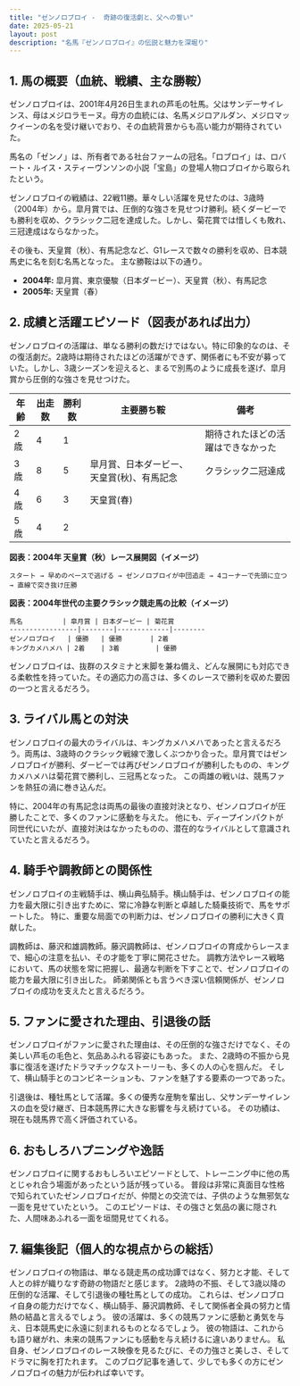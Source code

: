 ```yaml
---
title: "ゼンノロブロイ -  奇跡の復活劇と、父への誓い"
date: 2025-05-21
layout: post
description: "名馬『ゼンノロブロイ』の伝説と魅力を深堀り"
---
```


## 1. 馬の概要（血統、戦績、主な勝鞍）

ゼンノロブロイは、2001年4月26日生まれの芦毛の牡馬。父はサンデーサイレンス、母はメジロラモーヌ。母方の血統には、名馬メジロアルダン、メジロマックイーンの名を受け継いでおり、その血統背景からも高い能力が期待されていた。  

馬名の「ゼンノ」は、所有者である社台ファームの冠名。「ロブロイ」は、ロバート・ルイス・スティーヴンソンの小説「宝島」の登場人物ロブロイから取られたという。

ゼンノロブロイの戦績は、22戦11勝。華々しい活躍を見せたのは、3歳時（2004年）から。皐月賞では、圧倒的な強さを見せつけ勝利。続くダービーでも勝利を収め、クラシック二冠を達成した。しかし、菊花賞では惜しくも敗れ、三冠達成はならなかった。

その後も、天皇賞（秋）、有馬記念など、G1レースで数々の勝利を収め、日本競馬史に名を刻む名馬となった。  主な勝鞍は以下の通り。

* **2004年:** 皐月賞、東京優駿（日本ダービー）、天皇賞（秋）、有馬記念
* **2005年:** 天皇賞（春）


## 2. 成績と活躍エピソード（図表があれば出力）

ゼンノロブロイの活躍は、単なる勝利の数だけではない。特に印象的なのは、その復活劇だ。2歳時は期待されたほどの活躍ができず、関係者にも不安が募っていた。しかし、3歳シーズンを迎えると、まるで別馬のように成長を遂げ、皐月賞から圧倒的な強さを見せつけた。

| 年齢 | 出走数 | 勝利数 | 主要勝ち鞍 | 備考 |
|---|---|---|---|---|
| 2歳 | 4 | 1 |  |  期待されたほどの活躍はできなかった |
| 3歳 | 8 | 5 | 皐月賞、日本ダービー、天皇賞(秋)、有馬記念 | クラシック二冠達成 |
| 4歳 | 6 | 3 | 天皇賞(春) |  |
| 5歳 | 4 | 2 |  |  |

**図表：2004年 天皇賞（秋）レース展開図（イメージ）**

```
スタート → 早めのペースで逃げる → ゼンノロブロイが中団追走 → 4コーナーで先頭に立つ → 直線で突き抜け圧勝
```

**図表：2004年世代の主要クラシック競走馬の比較（イメージ）**

```
馬名          | 皐月賞 | 日本ダービー | 菊花賞
-----------------|--------|-------------|--------
ゼンノロブロイ   | 優勝   | 優勝       | 2着
キングカメハメハ | 2着    | 3着         | 優勝
```

ゼンノロブロイは、抜群のスタミナと末脚を兼ね備え、どんな展開にも対応できる柔軟性を持っていた。その適応力の高さは、多くのレースで勝利を収めた要因の一つと言えるだろう。


## 3. ライバル馬との対決

ゼンノロブロイの最大のライバルは、キングカメハメハであったと言えるだろう。両馬は、3歳時のクラシック戦線で激しくぶつかり合った。皐月賞ではゼンノロブロイが勝利、ダービーでは再びゼンノロブロイが勝利したものの、キングカメハメハは菊花賞で勝利し、三冠馬となった。  この両雄の戦いは、競馬ファンを熱狂の渦に巻き込んだ。

特に、2004年の有馬記念は両馬の最後の直接対決となり、ゼンノロブロイが圧勝したことで、多くのファンに感動を与えた。  他にも、ディープインパクトが同世代にいたが、直接対決はなかったものの、潜在的なライバルとして意識されていたと言えるだろう。


## 4. 騎手や調教師との関係性

ゼンノロブロイの主戦騎手は、横山典弘騎手。横山騎手は、ゼンノロブロイの能力を最大限に引き出すために、常に冷静な判断と卓越した騎乗技術で、馬をサポートした。  特に、重要な局面での判断力は、ゼンノロブロイの勝利に大きく貢献した。

調教師は、藤沢和雄調教師。藤沢調教師は、ゼンノロブロイの育成からレースまで、細心の注意を払い、その才能を丁寧に開花させた。  調教方法やレース戦略において、馬の状態を常に把握し、最適な判断を下すことで、ゼンノロブロイの能力を最大限に引き出した。  師弟関係とも言うべき深い信頼関係が、ゼンノロブロイの成功を支えたと言えるだろう。


## 5. ファンに愛された理由、引退後の話

ゼンノロブロイがファンに愛された理由は、その圧倒的な強さだけでなく、その美しい芦毛の毛色と、気品あふれる容姿にもあった。  また、2歳時の不振から見事に復活を遂げたドラマチックなストーリーも、多くの人の心を掴んだ。  そして、横山騎手とのコンビネーションも、ファンを魅了する要素の一つであった。

引退後は、種牡馬として活躍。多くの優秀な産駒を輩出し、父サンデーサイレンスの血を受け継ぎ、日本競馬界に大きな影響を与え続けている。  その功績は、現在も競馬界で高く評価されている。


## 6. おもしろハプニングや逸話

ゼンノロブロイに関するおもしろいエピソードとして、トレーニング中に他の馬とじゃれ合う場面があったという話が残っている。  普段は非常に真面目な性格で知られていたゼンノロブロイだが、仲間との交流では、子供のような無邪気な一面を見せていたという。  このエピソードは、その強さと気品の裏に隠された、人間味あふれる一面を垣間見せてくれる。


## 7. 編集後記（個人的な視点からの総括）

ゼンノロブロイの物語は、単なる競走馬の成功譚ではなく、努力と才能、そして人との絆が織りなす奇跡の物語だと感じます。  2歳時の不振、そして3歳以降の圧倒的な活躍、そして引退後の種牡馬としての成功。  これらは、ゼンノロブロイ自身の能力だけでなく、横山騎手、藤沢調教師、そして関係者全員の努力と情熱の結晶と言えるでしょう。  彼の活躍は、多くの競馬ファンに感動と勇気を与え、日本競馬史に永遠に刻まれるものとなるでしょう。  彼の物語は、これからも語り継がれ、未来の競馬ファンにも感動を与え続けるに違いありません。  私自身、ゼンノロブロイのレース映像を見るたびに、その力強さと美しさ、そしてドラマに胸を打たれます。  このブログ記事を通して、少しでも多くの方にゼンノロブロイの魅力が伝われば幸いです。
